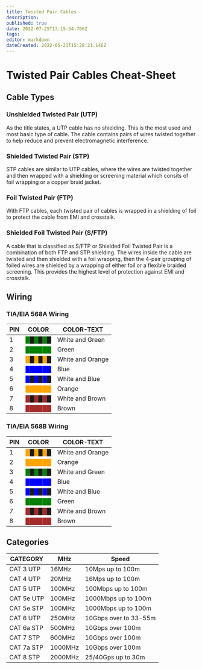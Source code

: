 ```yaml
---
title: Twisted Pair Cables
description: 
published: true
date: 2022-07-25T13:15:54.706Z
tags: 
editor: markdown
dateCreated: 2022-05-21T15:28:21.146Z
---
```

# Twisted Pair Cables Cheat-Sheet
## Cable Types

### Unshielded Twisted Pair (UTP)

As the title states, a UTP cable has no shielding. This is the most used and most basic type of cable. The cable contains pairs of wires twisted together to help reduce and prevent electromagnetic interference.

### Shielded Twisted Pair (STP)

STP cables are similar to UTP cables, where the wires are twisted together and then wrapped with a shielding or screening material which consits of foil wrapping or a copper braid jacket.

### Foil Twisted Pair (FTP)

With FTP cables, each twisted pair of cables is wrapped in a shielding of foil to protect the cable from EMI and crosstalk.

### Shielded Foil Twisted Pair (S/FTP)

A cable that is classified as S/FTP or Shielded Foil Twisted Pair is a combination of both FTP and STP shielding. The wires inside the cable are twisted and then shielded with a foil wrapping, then the 4-pair grouping of foiled wires are shielded by a wrapping of either foil or a flexible braided screening. This provides the highest level of protection against EMI and crosstalk.

## Wiring

### TIA/EIA 568A Wiring
PIN | COLOR | COLOR-TEXT
---|---|---
1 | <span style="color:green">█</span>█<span style="color:green">█</span>█<span style="color:green">█</span>█ | White and Green
2 | <span style="color:green">██████</span> | Green
3 | <span style="color:orange">█</span>█<span style="color:orange">█</span>█<span style="color:orange">█</span>█ | White and Orange
4 | <span style="color:blue">██████</span> | Blue
5 | <span style="color:blue">█</span>█<span style="color:blue">█</span>█<span style="color:blue">█</span>█ | White and Blue
6 | <span style="color:orange">██████</span> | Orange
7 | <span style="color:brown">█</span>█<span style="color:brown">█</span>█<span style="color:brown">█</span>█ | White and Brown
8 | <span style="color:brown">██████</span> | Brown
### TIA/EIA 568B Wiring
PIN | COLOR | COLOR-TEXT
---|---|---
1 | <span style="color:orange">█</span>█<span style="color:orange">█</span>█<span style="color:orange">█</span>█ | White and Orange
2 | <span style="color:orange">██████</span> | Orange
3 | <span style="color:green">█</span>█<span style="color:green">█</span>█<span style="color:green">█</span>█ | White and Green
4 | <span style="color:blue">██████</span> | Blue
5 | <span style="color:blue">█</span>█<span style="color:blue">█</span>█<span style="color:blue">█</span>█ | White and Blue
6 | <span style="color:green">██████</span> | Green
7 | <span style="color:brown">█</span>█<span style="color:brown">█</span>█<span style="color:brown">█</span>█ | White and Brown
8 | <span style="color:brown">██████</span> | Brown

## Categories

CATEGORY | MHz | Speed
---|---|---
CAT 3 UTP | 16MHz | 10Mps up to 100m
CAT 4 UTP | 20MHz | 16Mps up to 100m
CAT 5 UTP | 100MHz | 100Mbps up to 100m
CAT 5e UTP | 100MHz | 1000Mbps up to 100m
CAT 5e STP | 100MHz | 1000Mbps up to 100m
CAT 6 UTP | 250MHz | 10Gbps over to 33-55m
CAT 6a STP | 500MHz | 10Gbps over 100m
CAT 7 STP | 600MHz | 10Gbps over 100m
CAT 7a STP | 1000MHz | 10Gbps over 100m
CAT 8 STP | 2000MHz | 25/40Gps up to 30m